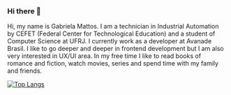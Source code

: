 ### Hi there 👋

Hi, my name is Gabriela Mattos. I am a technician in Industrial Automation by CEFET (Federal Center for Technological Education) and a student of Computer Science at UFRJ. I currently work as a developer at Avanade Brasil. I like to go deeper and deeper in frontend development but I am also very interested in UX/UI area. In my free time I like to read books of romance and fiction, watch movies, series and spend time with my family and friends.



[![Top Langs](https://github-readme-stats.vercel.app/api/top-langs/?username=gabimattos&layout=compact&theme=dracula)](https://github.com/anuraghazra/github-readme-stats)



